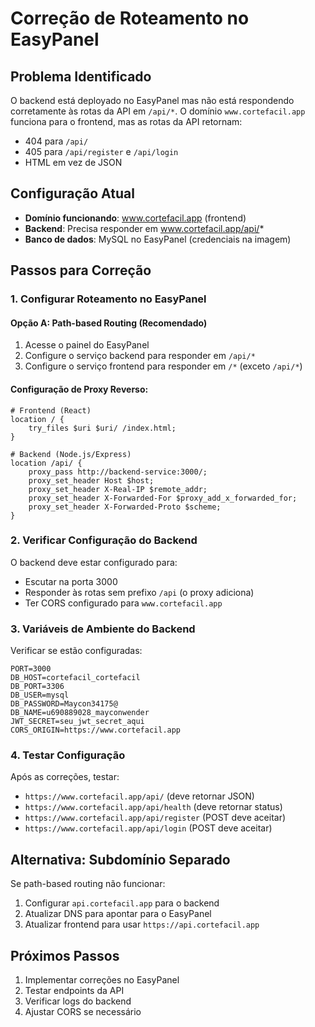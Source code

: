 # Correção de Roteamento no EasyPanel

## Problema Identificado
O backend está deployado no EasyPanel mas não está respondendo corretamente às rotas da API em `/api/*`. O domínio `www.cortefacil.app` funciona para o frontend, mas as rotas da API retornam:
- 404 para `/api/`
- 405 para `/api/register` e `/api/login`
- HTML em vez de JSON

## Configuração Atual
- **Domínio funcionando**: www.cortefacil.app (frontend)
- **Backend**: Precisa responder em www.cortefacil.app/api/*
- **Banco de dados**: MySQL no EasyPanel (credenciais na imagem)

## Passos para Correção

### 1. Configurar Roteamento no EasyPanel

#### Opção A: Path-based Routing (Recomendado)
1. Acesse o painel do EasyPanel
2. Configure o serviço backend para responder em `/api/*`
3. Configure o serviço frontend para responder em `/*` (exceto `/api/*`)

#### Configuração de Proxy Reverso:
```nginx
# Frontend (React)
location / {
    try_files $uri $uri/ /index.html;
}

# Backend (Node.js/Express)
location /api/ {
    proxy_pass http://backend-service:3000/;
    proxy_set_header Host $host;
    proxy_set_header X-Real-IP $remote_addr;
    proxy_set_header X-Forwarded-For $proxy_add_x_forwarded_for;
    proxy_set_header X-Forwarded-Proto $scheme;
}
```

### 2. Verificar Configuração do Backend

O backend deve estar configurado para:
- Escutar na porta 3000
- Responder às rotas sem prefixo `/api` (o proxy adiciona)
- Ter CORS configurado para `www.cortefacil.app`

### 3. Variáveis de Ambiente do Backend

Verificar se estão configuradas:
```env
PORT=3000
DB_HOST=cortefacil_cortefacil
DB_PORT=3306
DB_USER=mysql
DB_PASSWORD=Maycon34175@
DB_NAME=u690889028_mayconwender
JWT_SECRET=seu_jwt_secret_aqui
CORS_ORIGIN=https://www.cortefacil.app
```

### 4. Testar Configuração

Após as correções, testar:
- `https://www.cortefacil.app/api/` (deve retornar JSON)
- `https://www.cortefacil.app/api/health` (deve retornar status)
- `https://www.cortefacil.app/api/register` (POST deve aceitar)
- `https://www.cortefacil.app/api/login` (POST deve aceitar)

## Alternativa: Subdomínio Separado

Se path-based routing não funcionar:
1. Configurar `api.cortefacil.app` para o backend
2. Atualizar DNS para apontar para o EasyPanel
3. Atualizar frontend para usar `https://api.cortefacil.app`

## Próximos Passos
1. Implementar correções no EasyPanel
2. Testar endpoints da API
3. Verificar logs do backend
4. Ajustar CORS se necessário